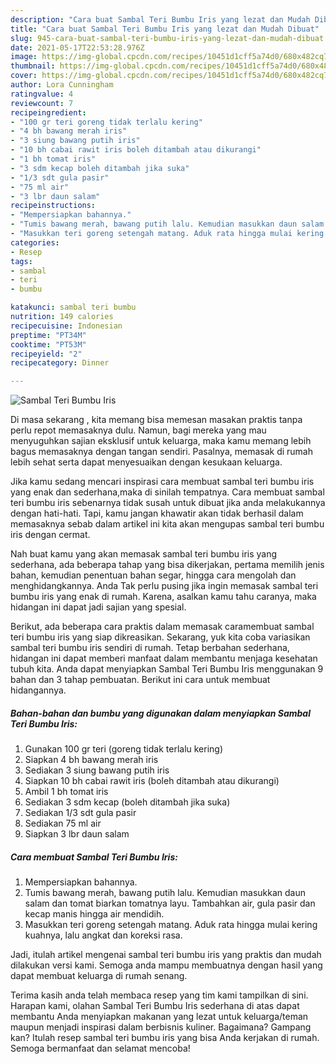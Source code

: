 ```yaml
---
description: "Cara buat Sambal Teri Bumbu Iris yang lezat dan Mudah Dibuat"
title: "Cara buat Sambal Teri Bumbu Iris yang lezat dan Mudah Dibuat"
slug: 945-cara-buat-sambal-teri-bumbu-iris-yang-lezat-dan-mudah-dibuat
date: 2021-05-17T22:53:28.976Z
image: https://img-global.cpcdn.com/recipes/10451d1cff5a74d0/680x482cq70/sambal-teri-bumbu-iris-foto-resep-utama.jpg
thumbnail: https://img-global.cpcdn.com/recipes/10451d1cff5a74d0/680x482cq70/sambal-teri-bumbu-iris-foto-resep-utama.jpg
cover: https://img-global.cpcdn.com/recipes/10451d1cff5a74d0/680x482cq70/sambal-teri-bumbu-iris-foto-resep-utama.jpg
author: Lora Cunningham
ratingvalue: 4
reviewcount: 7
recipeingredient:
- "100 gr teri goreng tidak terlalu kering"
- "4 bh bawang merah iris"
- "3 siung bawang putih iris"
- "10 bh cabai rawit iris boleh ditambah atau dikurangi"
- "1 bh tomat iris"
- "3 sdm kecap boleh ditambah jika suka"
- "1/3 sdt gula pasir"
- "75 ml air"
- "3 lbr daun salam"
recipeinstructions:
- "Mempersiapkan bahannya."
- "Tumis bawang merah, bawang putih lalu. Kemudian masukkan daun salam dan tomat biarkan tomatnya layu. Tambahkan air, gula pasir dan kecap manis hingga air mendidih."
- "Masukkan teri goreng setengah matang. Aduk rata hingga mulai kering kuahnya, lalu angkat dan koreksi rasa."
categories:
- Resep
tags:
- sambal
- teri
- bumbu

katakunci: sambal teri bumbu 
nutrition: 149 calories
recipecuisine: Indonesian
preptime: "PT34M"
cooktime: "PT53M"
recipeyield: "2"
recipecategory: Dinner

---
```



![Sambal Teri Bumbu Iris](https://img-global.cpcdn.com/recipes/10451d1cff5a74d0/680x482cq70/sambal-teri-bumbu-iris-foto-resep-utama.jpg)

Di masa  sekarang , kita memang bisa memesan masakan praktis tanpa perlu repot memasaknya dulu. Namun, bagi mereka yang mau menyuguhkan sajian eksklusif untuk keluarga, maka kamu memang lebih bagus memasaknya dengan tangan sendiri. Pasalnya, memasak di rumah lebih sehat serta dapat menyesuaikan dengan kesukaan keluarga.

Jika kamu sedang mencari inspirasi cara membuat sambal teri bumbu iris yang enak dan sederhana,maka di sinilah tempatnya. Cara membuat sambal teri bumbu iris  sebenarnya tidak susah untuk dibuat jika anda melakukannya dengan hati-hati. Tapi, kamu jangan khawatir akan tidak berhasil dalam memasaknya 
sebab dalam artikel ini kita akan mengupas sambal teri bumbu iris dengan cermat.  



Nah buat kamu yang akan memasak sambal teri bumbu iris yang sederhana, ada beberapa tahap yang bisa dikerjakan, pertama memilih jenis bahan, kemudian penentuan bahan segar, hingga cara mengolah dan menghidangkannya. Anda Tak perlu pusing jika ingin memasak sambal teri bumbu iris yang enak di rumah. Karena, asalkan kamu  tahu caranya, maka hidangan ini dapat jadi sajian yang spesial.

Berikut, ada beberapa cara praktis  dalam memasak caramembuat sambal teri bumbu iris yang siap dikreasikan. Sekarang, yuk kita coba variasikan sambal teri bumbu iris sendiri di rumah. Tetap berbahan sederhana, hidangan ini dapat memberi manfaat dalam membantu menjaga kesehatan tubuh kita. Anda dapat menyiapkan Sambal Teri Bumbu Iris menggunakan 9 bahan dan 3 tahap pembuatan. Berikut ini cara untuk membuat hidangannya.

<!--inarticleads1-->

##### Bahan-bahan dan bumbu yang digunakan dalam menyiapkan Sambal Teri Bumbu Iris:

1. Gunakan 100 gr teri (goreng tidak terlalu kering)
1. Siapkan 4 bh bawang merah iris
1. Sediakan 3 siung bawang putih iris
1. Siapkan 10 bh cabai rawit iris (boleh ditambah atau dikurangi)
1. Ambil 1 bh tomat iris
1. Sediakan 3 sdm kecap (boleh ditambah jika suka)
1. Sediakan 1/3 sdt gula pasir
1. Sediakan 75 ml air
1. Siapkan 3 lbr daun salam




<!--inarticleads2-->

##### Cara membuat Sambal Teri Bumbu Iris:

1. Mempersiapkan bahannya.
1. Tumis bawang merah, bawang putih lalu. Kemudian masukkan daun salam dan tomat biarkan tomatnya layu. Tambahkan air, gula pasir dan kecap manis hingga air mendidih.
1. Masukkan teri goreng setengah matang. Aduk rata hingga mulai kering kuahnya, lalu angkat dan koreksi rasa.




Jadi, itulah artikel mengenai  sambal teri bumbu iris  yang praktis dan mudah dilakukan versi kami. Semoga anda mampu membuatnya dengan hasil yang dapat membuat keluarga di rumah senang. 

Terima kasih anda telah membaca resep yang tim kami tampilkan di sini. Harapan kami, olahan  Sambal Teri Bumbu Iris sederhana di atas dapat membantu Anda menyiapkan makanan yang lezat untuk keluarga/teman maupun menjadi inspirasi dalam berbisnis kuliner. Bagaimana? Gampang kan? Itulah resep sambal teri bumbu iris yang bisa Anda kerjakan di rumah. Semoga bermanfaat dan selamat mencoba!

